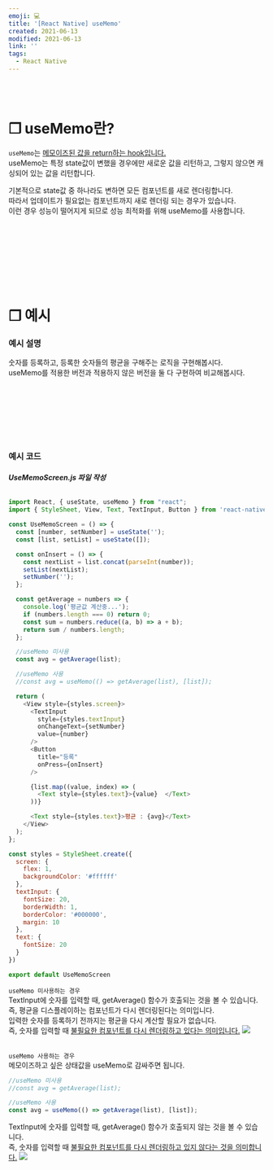 ```yaml
---
emoji: 💻
title: '[React Native] useMemo'
created: 2021-06-13
modified: 2021-06-13
link: ''
tags:
  - React Native
---
```

<br></br>





# **❐ useMemo란?**
`useMemo`는 <u>메모이즈된 값을 return하는 hook입니다.</u>  
useMemo는 특정 state값이 변했을 경우에만 새로운 값을 리턴하고, 그렇지 않으면 캐싱되어 있는 값을 리턴합니다.  

기본적으로 state값 중 하나라도 변하면 모든 컴포넌트를 새로 렌더링합니다.  
따라서 업데이트가 필요없는 컴포넌트까지 새로 렌더링 되는 경우가 있습니다.  
이런 경우 성능이 떨어지게 되므로 성능 최적화를 위해 useMemo를 사용합니다.  
<br></br><br></br><br></br><br></br>





# **❐ 예시**
### **예시 설명**
숫자를 등록하고, 등록한 숫자들의 평균을 구해주는 로직을 구현해봅시다.  
useMemo를 적용한 버전과 적용하지 않은 버전을 둘 다 구현하여 비교해봅시다.
<br></br><br></br><br></br><br></br>





### **예시 코드**
###### **UseMemoScreen.js 파일 작성**
```javascript
import React, { useState, useMemo } from "react";
import { StyleSheet, View, Text, TextInput, Button } from 'react-native';

const UseMemoScreen = () => {
  const [number, setNumber] = useState('');
  const [list, setList] = useState([]);

  const onInsert = () => {
    const nextList = list.concat(parseInt(number));
    setList(nextList);
    setNumber('');
  };

  const getAverage = numbers => {
    console.log('평균값 계산중...');
    if (numbers.length === 0) return 0;
    const sum = numbers.reduce((a, b) => a + b);
    return sum / numbers.length;
  };

  //useMemo 미사용
  const avg = getAverage(list);

  //useMemo 사용
  //const avg = useMemo(() => getAverage(list), [list]);

  return (
    <View style={styles.screen}>
      <TextInput
        style={styles.textInput}
        onChangeText={setNumber}
        value={number}
      />
      <Button
        title="등록"
        onPress={onInsert}
      />

      {list.map((value, index) => (
        <Text style={styles.text}>{value}  </Text>
      ))}

      <Text style={styles.text}>평균 : {avg}</Text>
    </View>
  );
};

const styles = StyleSheet.create({
  screen: {
    flex: 1,
    backgroundColor: '#ffffff'
  },
  textInput: {
    fontSize: 20,
    borderWidth: 1,
    borderColor: '#000000',
    margin: 10
  },
  text: {
    fontSize: 20
  }
})

export default UseMemoScreen
```
`useMemo 미사용하는 경우`  
TextInput에 숫자를 입력할 때, getAverage() 함수가 호출되는 것을 볼 수 있습니다.  
즉, 평균을 디스플레이하는 컴포넌트가 다시 렌더링된다는 의미입니다.  
입력한 숫자를 등록하기 전까지는 평균을 다시 계산할 필요가 없습니다.  
즉, 숫자를 입력할 때 <u>불필요한 컴포넌트를 다시 렌더링하고 있다는 의미입니다.</u>
![](/assets/react-native-usememo-before.gif)
<br></br>

`useMemo 사용하는 경우`  
메모이즈하고 싶은 상태값을 useMemo로 감싸주면 됩니다.
```javascript
//useMemo 미사용
//const avg = getAverage(list);

//useMemo 사용
const avg = useMemo(() => getAverage(list), [list]);
```
TextInput에 숫자를 입력할 때, getAverage() 함수가 호출되지 않는 것을 볼 수 있습니다.  
즉, 숫자를 입력할 때 <u>불필요한 컴포넌트를 다시 렌더링하고 있지 않다는 것을 의미합니다.</u>
![](/assets/react-native-usememo-after.gif)

<br></br><br></br>